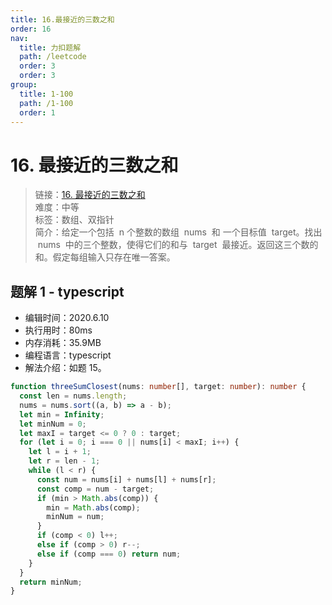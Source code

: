 ```yaml
---
title: 16.最接近的三数之和
order: 16
nav:
  title: 力扣题解
  path: /leetcode
  order: 3
  order: 3
group:
  title: 1-100
  path: /1-100
  order: 1
---
```


# 16. 最接近的三数之和

> 链接：[16. 最接近的三数之和](https://leetcode-cn.com/problems/3sum-closest/)  
> 难度：中等  
> 标签：数组、双指针  
> 简介：给定一个包括  n 个整数的数组  nums  和 一个目标值  target。找出  nums  中的三个整数，使得它们的和与  target  最接近。返回这三个数的和。假定每组输入只存在唯一答案。

## 题解 1 - typescript

- 编辑时间：2020.6.10
- 执行用时：80ms
- 内存消耗：35.9MB
- 编程语言：typescript
- 解法介绍：如题 15。

```typescript
function threeSumClosest(nums: number[], target: number): number {
  const len = nums.length;
  nums = nums.sort((a, b) => a - b);
  let min = Infinity;
  let minNum = 0;
  let maxI = target <= 0 ? 0 : target;
  for (let i = 0; i === 0 || nums[i] < maxI; i++) {
    let l = i + 1;
    let r = len - 1;
    while (l < r) {
      const num = nums[i] + nums[l] + nums[r];
      const comp = num - target;
      if (min > Math.abs(comp)) {
        min = Math.abs(comp);
        minNum = num;
      }
      if (comp < 0) l++;
      else if (comp > 0) r--;
      else if (comp === 0) return num;
    }
  }
  return minNum;
}
```

